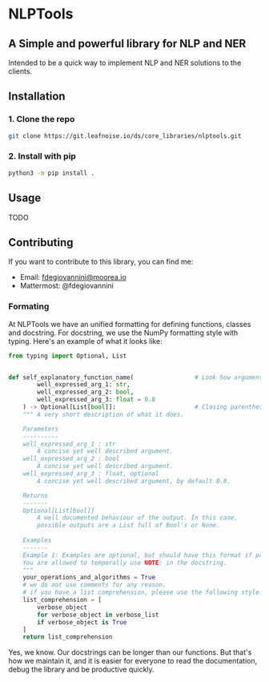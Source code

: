 # NLPTools
## A Simple and powerful library for NLP and NER

Intended to be a quick way to implement NLP and NER solutions to the clients.

## Installation
### 1. Clone the repo
```bash
git clone https://git.leafnoise.io/ds/core_libraries/nlptools.git
```
### 2. Install with pip
```bash
python3 -m pip install .
```

## Usage
TODO

## Contributing
If you want to contribute to this library, you can find me:
- Email: fdegiovannini@moorea.io
- Mattermost: @fdegiovannini

### Formating
At NLPTools we have an unified formatting for defining functions, classes and docstring.
For docstring, we use the NumPy formatting style with typing. Here's an example of what it looks like:
```python
from typing import Optional, List


def self_explanatory_function_name(                 # Look how arguments have 2 indentations
        well_expressed_arg_1: str, 
        well_expressed_arg_2: bool, 
        well_expressed_arg_3: float = 0.8
    ) -> Optional[List[bool]]:                      # Closing parenthesis have only one indentation.
    """ A very short description of what it does.

    Parameters
    ----------
    well_expressed_arg_1 : str
        A concise yet well described argument.
    well_expressed_arg_2 : bool
        A concise yet well described argument.
    well_expressed_arg_3 : float, optional
        A concise yet well described argument, by default 0.8.

    Returns
    -------
    Optional[List[bool]]
        A well documented behaviour of the output. In this case, 
        possible outputs are a List full of Bool's or None.
    
    Examples
    -------
    Example 1: Examples are optional, but should have this format if provided.
    You are allowed to temporally use NOTE: in the docstring.
    """
    your_operations_and_algorithms = True
    # we do not use comments for any reason.
    # if you have a list comprehension, please use the following style:
    list_comprehension = [
        verbose_object 
        for verbose_object in verbose_list
        if verbose_object is True
    ]
    return list_comprehension
```

Yes, we know. Our docstrings can be longer than our functions. But that's how we maintain it, 
and it is easier for everyone to read the documentation, debug the library and be productive quickly.